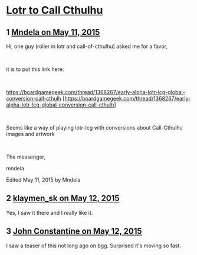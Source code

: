 # [Lotr to Call Cthulhu](https://community.fantasyflightgames.com/topic/175998-lotr-to-call-cthulhu/)

## 1 [Mndela on May 11, 2015](https://community.fantasyflightgames.com/topic/175998-lotr-to-call-cthulhu/?do=findComment&comment=1615980)

Hi, one guy (roller in lotr and call-of-cthulhu) asked me for a favor,

 

it is to put this link here:

 

https://boardgamegeek.com/thread/1368267/early-alpha-lotr-lcg-global-conversion-call-cthulh [https://boardgamegeek.com/thread/1368267/early-alpha-lotr-lcg-global-conversion-call-cthulh]

 

Seems like a way of playing lotr-lcg with conversions about Call-Cthulhu images and artwork

 

The messenger,

mndela

Edited May 11, 2015 by Mndela

## 2 [klaymen_sk on May 12, 2015](https://community.fantasyflightgames.com/topic/175998-lotr-to-call-cthulhu/?do=findComment&comment=1616513)

Yes, I saw it there and I really like it.

## 3 [John Constantine on May 12, 2015](https://community.fantasyflightgames.com/topic/175998-lotr-to-call-cthulhu/?do=findComment&comment=1616812)

I saw a teaser of this not long ago on bgg. Surprised it's moving so fast.


